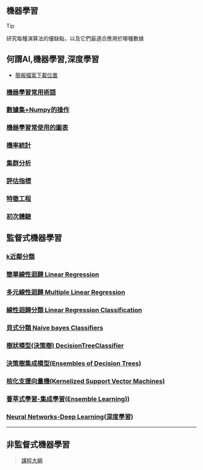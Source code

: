## 機器學習
> [!TIP]
> 研究每種演算法的優缺點，以及它們最適合應用於哪種數據

## 何謂AI,機器學習,深度學習

- [簡報檔案下載位置](./簡報圖片)

### [機器學習常用術語](./名詞解釋)

### [數據集+Numpy的操作](./使用數據)

### [機器學習常使用的圖表](./機器學習常使用的圖表)

### [機率統計](./機率統計)

### [集群分析](./集群分析)

### [評估指標](./評估指標)

### [特徵工程](./特徵工程)

### [初次體驗](./基本package/README.ipynb)

## 監督式機器學習

### [k近鄰分類](./k近鄰分類)

### [簡單線性迴歸 Linear Regression](./簡單線性迴歸)

### [多元線性迴歸 Multiple Linear Regression](./多元線性迴歸)

### [線性迴歸分類 Linear Regression Classification](./邏輯迴歸)

### [貝式分類 Naive bayes Classifiers](./貝氏分類)

### [樹狀模型(決策樹) DecisionTreeClassifier](./樹狀模型)

### [決策樹集成模型(Ensembles of Decision Trees)](./決策樹集成模型)

### [核化支援向量機(Kernelized Support Vector Machines)](./核化支援向量機)

### [薈萃式學習-集成學習(Ensemble Learning))](./薈萃式學習)

### [Neural Networks-Deep Learning(深度學習)](./深度學習/README6.ipynb)

---

## 非監督式機器學習


> [課程大綱](./課程)